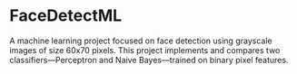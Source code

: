 # FaceDetectML
A machine learning project focused on face detection using grayscale images of size 60x70 pixels. This project implements and compares two classifiers—Perceptron and Naive Bayes—trained on binary pixel features.
